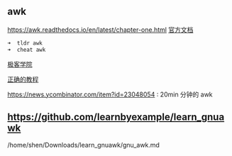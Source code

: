 ## awk

https://awk.readthedocs.io/en/latest/chapter-one.html
[官方文档](https://www.gnu.org/software/gawk/manual/gawk.html)


```txt
➜  tldr awk
➜  cheat awk
```

[极客学院](http://wiki.jikexueyuan.com/project/awk/)

[正确的教程](https://gregable.com/2010/09/why-you-should-know-just-little-awk.html)

https://news.ycombinator.com/item?id=23048054 : 20min 分钟的 awk


## https://github.com/learnbyexample/learn_gnuawk

/home/shen/Downloads/learn_gnuawk/gnu_awk.md
